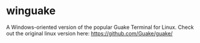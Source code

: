 # winguake
A Windows-oriented version of the popular Guake Terminal for Linux. Check out the original linux version here: https://github.com/Guake/guake/
